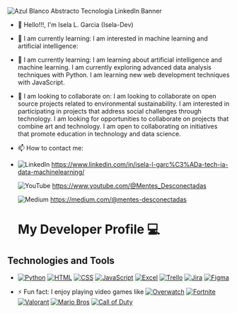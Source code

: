 

<!---
Isela-dev/Isela-dev is a ✨ special ✨ repository because its `README.md` (this file) appears on your GitHub profile.
You can click the Preview link to take a look at your changes.
--->
![Azul Blanco Abstracto Tecnología LinkedIn Banner](https://github.com/user-attachments/assets/9e46b45c-3b9a-4000-99c6-a41e7c980c44)

- 👋 Hello!!!, I'm Isela L. Garcia (Isela-Dev)
- 👀 I am currently learning:
 I am interested in machine learning and artificial intelligence:
- 🌱 I am currently learning:
  I am learning about artificial intelligence and machine learning.
  I am currently exploring advanced data analysis techniques with Python.
  I am learning new web development techniques with JavaScript.
- 💞️ I am looking to collaborate on:
  I am looking to collaborate on open source projects related to environmental sustainability.
  I am interested in participating in projects that address social challenges through technology.
  I am looking for opportunities to collaborate on projects that combine art and technology.
  I am open to collaborating on initiatives that promote education in technology and data science.
- 📫 How to contact me:
- ![LinkedIn](https://img.shields.io/badge/LinkedIn-0077B5?style=for-the-badge&logo=linkedin&logoColor=white)
 https://www.linkedin.com/in/isela-l-garc%C3%ADa-tech-ia-data-machinelearning/

  ![YouTube](https://img.shields.io/badge/YouTube-FF0000?style=for-the-badge&logo=youtube&logoColor=white)
https://www.youtube.com/@Mentes_Desconectadas

  ![Medium](https://img.shields.io/badge/Medium-12100E?style=for-the-badge&logo=medium&logoColor=white)
https://medium.com/@mentes-desconectadas

  # My Developer Profile 💻

## Technologies and Tools

- [![Python](https://img.shields.io/badge/Python-3776AB?style=for-the-badge&logo=python&logoColor=white)](YOUR_PYTHON_PROFILE_URL) [![HTML](https://img.shields.io/badge/HTML5-E34F26?style=for-the-badge&logo=html5&logoColor=white)](YOUR_HTML_PROFILE_URL) [![CSS](https://img.shields.io/badge/CSS3-1572B6?style=for-the-badge&logo=css3&logoColor=white)](YOUR_CSS_PROFILE_URL) [![JavaScript](https://img.shields.io/badge/JavaScript-F7DF1E?style=for-the-badge&logo=javascript&logoColor=black)](YOUR_JAVASCRIPT_PROFILE_URL) [![Excel](https://img.shields.io/badge/Excel-217346?style=for-the-badge&logo=microsoft-excel&logoColor=white)](YOUR_EXCEL_PROFILE_URL) [![Trello](https://img.shields.io/badge/Trello-0079BF?style=for-the-badge&logo=trello&logoColor=white)](YOUR_TRELLO_PROFILE_URL) [![Jira](https://img.shields.io/badge/Jira-0052CC?style=for-the-badge&logo=jira&logoColor=white)](YOUR_JIRA_PROFILE_URL) [![Figma](https://img.shields.io/badge/Figma-F24E1E?style=for-the-badge&logo=figma&logoColor=white)](https://www.figma.com/)

- ⚡ Fun fact: I enjoy playing video games like 
  [![Overwatch](https://img.shields.io/badge/Overwatch-3F51B5?style=for-the-badge&logo=overwatch&logoColor=white)](https://playoverwatch.com/)
  [![Fortnite](https://img.shields.io/badge/Fortnite-2CA8FF?style=for-the-badge&logo=fortnite&logoColor=white)](https://www.epicgames.com/fortnite/)
  [![Valorant](https://img.shields.io/badge/Valorant-9800E6?style=for-the-badge&logo=valorant&logoColor=white)](https://playvalorant.com/)
  [![Mario Bros](https://img.shields.io/badge/Mario%20Bros-DC291E?style=for-the-badge&logo=mariobros&logoColor=white)](https://www.nintendo.com/games/detail/super-mario-bros-deluxe-switch/)
  [![Call of Duty](https://img.shields.io/badge/Call%20of%20Duty-000000?style=for-the-badge&logo=callofduty&logoColor=white)](https://www.callofduty.com/)



  
